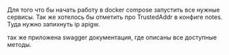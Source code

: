 Для того что бы начать работу в docker compose запустить все нужные сервисы.
Так же хотелось бы отметить про TrustedAddr в конфиге notes. Туда нужно запихнуть  ip apigw.

так же приложена swagger документация, где описаны все доступные методы.
